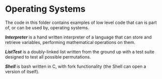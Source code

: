 # Operating Systems

The code in this folder contains examples of low level code that can is part of, or can be used by, operating systems.

***Interpreter*** is a hand written interpreter of a language that can store and retrieve variables, performing mathematical operations on them.

***ListTest*** is a doubly-linked list written from the ground up with a test suite designed to test all possible permutations.

***Shell*** is bash written in C, with fork functionality (the Shell can open a version of itself).
